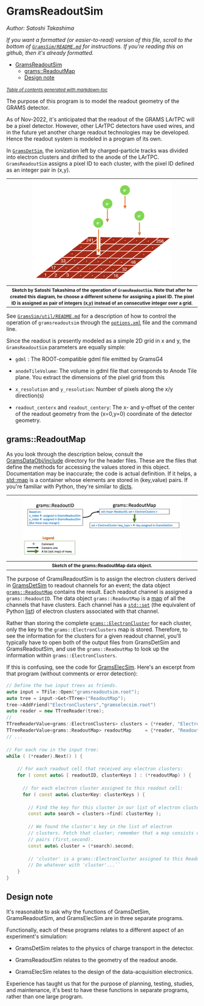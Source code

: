 # GramsReadoutSim
*Author: Satoshi Takashima*

_If you want a formatted (or easier-to-read) version of this file, scroll to the bottom of [`GramsSim/README.md`](../README.md) for instructions. If you're reading this on github, then it's already formatted._

- [GramsReadoutSim](#gramsreadoutsim)
  * [grams::ReadoutMap](#grams--readoutmap)
  * [Design note](#design-note)

<small><i><a href='http://ecotrust-canada.github.io/markdown-toc/'>Table of contents generated with markdown-toc</a></i></small>

The purpose of this program is to model the readout geometry of the GRAMS detector. 

As of Nov-2022, it's anticipated that the readout of the GRAMS LArTPC will be a pixel detector. However, other LArTPC detectors have used wires, and in the future yet another charge readout technologies may be developed. Hence the readout system is modeled in a program of its own. 

In [`GramsDetSim`](../GramsDetSim), the ionization left by charged-particle tracks was divided into electron clusters and drifted to the anode of the LArTPC. `GramsReadoutSim` assigns a pixel ID to each cluster, with the pixel ID defined as an integer pair in (x,y).

| <img src="images/PixelSketch.png" width="75%" /> |
| :---------------------------------------------: | 
| <small><strong>Sketch by Satoshi Takashima of the operation of `GramsReadoutSim`. Note that after he created this diagram, he choose a different scheme for assigning a pixel ID. The pixel ID is assigned as pair of integers (x,y) instead of an consecutive integer over a grid. </strong></small> |

See [`GramsSim/util/README.md`](../util/README.md) for a description of how to control the
operation of `gramsreadoutsim` through the [`options.xml`](../options.xml) file and the
command line.

Since the readout is presently modeled as a simple 2D grid in x and y, the `GramsReadoutSim` parameters are equally simple:

- `gdml` : The ROOT-compatible gdml file emitted by GramsG4

- `anodeTileVolume`: The volume in gdml file that corresponds to Anode Tile plane. You extract the dimensions of the pixel grid from this

- `x_resolution` and `y_resolution`: Number of pixels along the x/y direction(s)

- `readout_centerx` and `readout_centery`: The x- and y-offset of the center of the readout geometry from the (x=0,y=0) coordinate of the detector geometry. 

## grams::ReadoutMap

As you look through the description below, consult the [GramsDataObj/include](../GramsDataObj/include) directory for the header files. These are the files that define the methods for accessing the values stored in this object. Documentation may be inaccurate; the code is actual definition. If it helps, a [std::map][130] is a container whose elements are stored in (key,value) pairs. If you're familiar with Python, they're similar to [dicts][140]. 

[130]: https://cplusplus.com/reference/map/map/
[140]: https://www.w3schools.com/python/python_dictionaries.asp

| <img src="../GramsDataObj/images/grams_ReadoutMap.png" width="85%" /> |
| :------------------------------------------------------------: | 
| <small><strong>Sketch of the grams::ReadoutMap data object.</strong></small> |

The purpose of GramsReadoutSim is to assign the electron clusters derived in [GramsDetSim](../GramsDetSim) to readout channels for an event; the data object [`grams::ReadoutMap`](../GramsDataObj/include/ReadoutMap.h) contains the result. Each readout channel is assigned a `grams::ReadoutID`. The data object `grams::ReadoutMap` is a [map][130] of all the channels that have clusters. Each channel has a [`std::set`][4000] (the equivalent of Python [list][4010]) of electron clusters associated with that channel.

[4000]: https://cplusplus.com/reference/set/set/
[4010]: https://www.w3schools.com/python/python_lists.asp

Rather than storing the complete [`grams::ElectronCluster`](../GramsDataObj/include/ElectronClusters.h) for each cluster, only the key to the `grams::ElectronClusters` map is stored. Therefore, to see the information for the clusters for a given readout channel, you'll typically have to open both of the output files from GramsDetSim and GramsReadoutSim, and use the `grams::ReadoutMap` to look up the information within `grams::ElectronClusters`.

If this is confusing, see the code for [GramsElecSim](../GramsElecSim/gramselecsim.cc). Here's an excerpt from that program (without comments or error detection):

```c++
// Define the two input trees as friends.
auto input = TFile::Open("gramsreadoutsim.root");
auto tree = input->Get<TTree>("ReadoutMap");
tree->AddFriend("ElectronClusters","gramselecsim.root")
auto reader = new TTreeReader(tree);
// 
TTreeReaderValue<grams::ElectronClusters> clusters = {*reader, "ElectronClusters"};
TTreeReaderValue<grams::ReadoutMap> readoutMap     = {*reader, "ReadoutMap"};
// ...
    
// For each row in the input tree:
while ( (*reader).Next() ) {

    // For each readout cell that received any electron clusters:
    for ( const auto& [ readoutID, clusterKeys ] : (*readoutMap) ) {

      // for each electron cluster assigned to this readout cell:
      for ( const auto& clusterKey: clusterKeys ) {

        // Find the key for this cluster in our list of electron clusters. 
        const auto search = clusters->find( clusterKey );

        // We found the cluster's key in the list of electron
        // clusters. Fetch that cluster; remember that a map consists of
        // pairs (first,second).
        const auto& cluster = (*search).second;

        // 'cluster' is a grams::ElectronCluster assigned to this ReadoutID
        // Do whatever with 'cluster'...``
    }
}
```

## Design note

It's reasonable to ask why the functions of GramsDetSim,
GramsReadoutSim, and GramsElecSim are in three separate programs.

Functionally, each of these programs relates to a different aspect of
an experiment's simulation:

   - GramsDetSim relates to the physics of charge transport in the detector.

   - GramsReadoutSim relates to the geometry of the readout anode.

   - GramsElecSim relates to the design of the data-acquisition electronics.

Experience has taught us that for the purpose of planning, testing,
studies, and maintenance, it's best to have these functions in
separate programs, rather than one large program.

